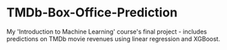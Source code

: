 # TMDb-Box-Office-Prediction
My 'Introduction to Machine Learning' course's final project - includes predictions on TMDb movie revenues using linear regression and XGBoost.
